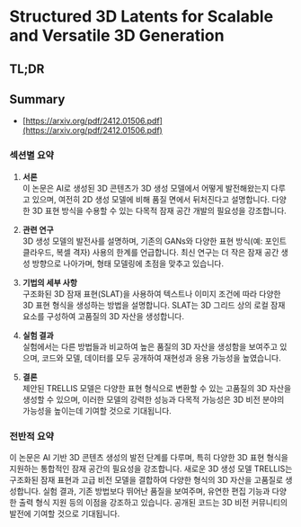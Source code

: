 # Structured 3D Latents for Scalable and Versatile 3D Generation
## TL;DR
## Summary
- [https://arxiv.org/pdf/2412.01506.pdf](https://arxiv.org/pdf/2412.01506.pdf)

### 섹션별 요약

1. **서론**  
   이 논문은 AI로 생성된 3D 콘텐츠가 3D 생성 모델에서 어떻게 발전해왔는지 다루고 있으며, 여전히 2D 생성 모델에 비해 품질 면에서 뒤처진다고 설명합니다. 다양한 3D 표현 방식을 수용할 수 있는 다목적 잠재 공간 개발의 필요성을 강조합니다.

2. **관련 연구**  
   3D 생성 모델의 발전사를 설명하며, 기존의 GANs와 다양한 표현 방식(예: 포인트 클라우드, 복셀 격자) 사용의 한계를 언급합니다. 최신 연구는 더 작은 잠재 공간 생성 방향으로 나아가며, 형태 모델링에 초점을 맞추고 있습니다.

3. **기법의 세부 사항**  
   구조화된 3D 잠재 표현(SLAT)을 사용하여 텍스트나 이미지 조건에 따라 다양한 3D 표현 형식을 생성하는 방법을 설명합니다. SLAT는 3D 그리드 상의 로컬 잠재 요소를 구성하여 고품질의 3D 자산을 생성합니다.

4. **실험 결과**  
   실험에서는 다른 방법들과 비교하여 높은 품질의 3D 자산을 생성함을 보여주고 있으며, 코드와 모델, 데이터를 모두 공개하여 재현성과 응용 가능성을 높였습니다.

5. **결론**  
   제안된 TRELLIS 모델은 다양한 표현 형식으로 변환할 수 있는 고품질의 3D 자산을 생성할 수 있으며, 이러한 모델의 강력한 성능과 다목적 가능성은 3D 비전 분야의 가능성을 높이는데 기여할 것으로 기대됩니다.

### 전반적 요약

이 논문은 AI 기반 3D 콘텐츠 생성의 발전 단계를 다루며, 특히 다양한 3D 표현 형식을 지원하는 통합적인 잠재 공간의 필요성을 강조합니다. 새로운 3D 생성 모델 TRELLIS는 구조화된 잠재 표현과 고급 비전 모델을 결합하여 다양한 형식의 3D 자산을 고품질로 생성합니다. 실험 결과, 기존 방법보다 뛰어난 품질을 보여주며, 유연한 편집 기능과 다양한 출력 형식 지원 등의 이점을 강조하고 있습니다. 공개된 코드는 3D 비전 커뮤니티의 발전에 기여할 것으로 기대됩니다.